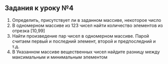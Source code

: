 ## Задания к уроку №4

1. Определить, присутствует ли в заданном массиве, некоторое число
2. В одномерном массиве из 123 чисел найти количество элементов из отрезка [10,99]
3. Найти произведение пар чисел в одномерном массиве. Парой считаем первый и последний элемент, второй и предпоследний и т.д.
4. В Указанном массиве вещественных чисел найдите разницу между максимальным и минимальным элементом